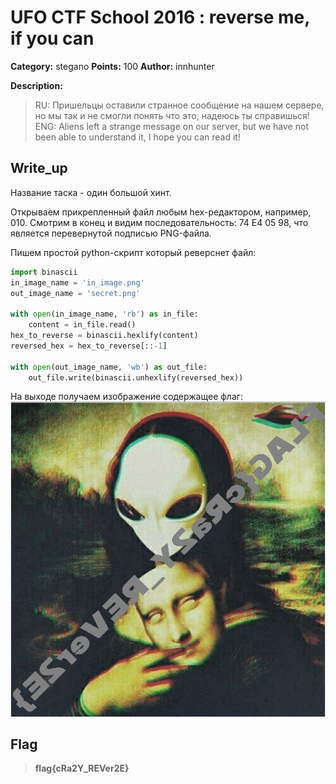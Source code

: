 # UFO CTF School 2016 : reverse me, if you can

**Category:** stegano **Points:** 100
**Author:** innhunter 

**Description:**

> RU: Пришельцы оставили странное сообщение на нашем сервере, но мы так и не смогли понять что это, надеюсь ты справишься!
> ENG: Aliens left a strange message on our server, but we have not been able to understand it, I hope you can read it!

## Write_up

Название таска - один большой хинт.

Открываем прикрепленный файл любым hex-редактором, например, 010. Смотрим в конец и видим последовательность:
74 E4 05 98,
что является перевернутой подписью PNG-файла.

Пишем простой python-скрипт который реверснет файл:
```python
import binascii
in_image_name = 'in_image.png'
out_image_name = 'secret.png'

with open(in_image_name, 'rb') as in_file:
    content = in_file.read()
hex_to_reverse = binascii.hexlify(content)
reversed_hex = hex_to_reverse[::-1]

with open(out_image_name, 'wb') as out_file:
    out_file.write(binascii.unhexlify(reversed_hex))
```
На выходе получаем изображение содержащее флаг:
![](./img/1.png)

## Flag

> **flag{cRa2Y_REVer2E}**
